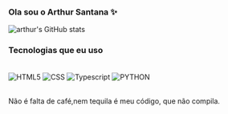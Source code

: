 ### Ola sou o Arthur Santana  ✨

![arthur's GitHub stats](https://github-readme-stats.vercel.app/api?username=arthur-sys&show_icons=true&theme=radical)

### Tecnologias que eu uso 

<div style=display: iniline_block><br/>
<img align= "center" alt ="HTML5"src="https://img.shields.io/badge/HTML-239120?style=for-the-badge&logo=html5&logoColor=white">
<img align= "center" alt ="CSS"src="https://img.shields.io/badge/CSS3-1572B6?style=for-the-badge&logo=css3&logoColor=white">
<img align= "center" alt ="Typescript"src="https://img.shields.io/badge/TypeScript-007ACC?style=for-the-badge&logo=typescript&logoColor=white">
<img align= "center" alt ="PYTHON"src="https://img.shields.io/badge/Python-14354C?style=for-the-badge&logo=python&logoColor=white">

</div><br/>

Não é falta de café,nem tequila é meu código, que não compila. 
